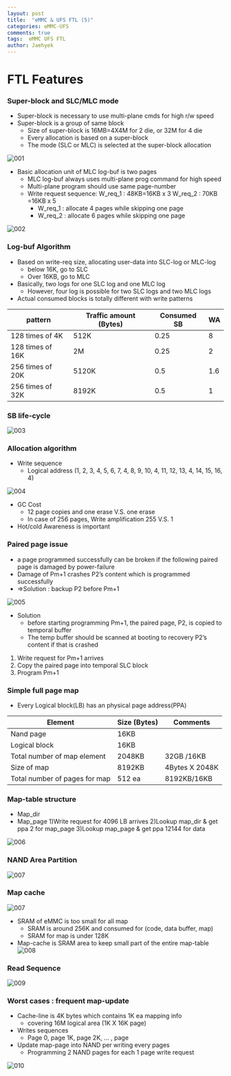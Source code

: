 ```yaml
---
layout: post
title:  "eMMC & UFS FTL (5)"
categories: eMMC-UFS
comments: true
tags:  eMMC UFS FTL
author: Jaehyek
---
```


# FTL Features


### Super-block and SLC/MLC mode
- Super-block is necessary to use multi-plane cmds for high r/w speed
- Super-block is a group of same block
  - Size of super-block is 16MB=4X4M for 2 die, or 32M for 4 die
  - Every allocation is based on a super-block
  - The mode (SLC or MLC) is selected at the super-block allocation
 
![001](/img/2016-12-07-eMMC-UFS-FTL-5/001.JPG)

- Basic allocation unit of MLC log-buf is two pages
    - MLC log-buf always uses multi-plane prog command for high speed
    - Multi-plane program should use same page-number
    - Write request sequence:
        W_req_1 : 48KB=16KB x 3
        W_req_2 : 70KB =16KB x 5
        - W_req_1 : allocate 4 pages while skipping one page
        - W_req_2 : allocate 6 pages while skipping one page
  
![002](/img/2016-12-07-eMMC-UFS-FTL-5/002.JPG)
  
### Log-buf Algorithm
- Based on write-req size, allocating user-data into SLC-log or MLC-log
    - below 16K, go to SLC
    - Over 16KB, go to MLC
- Basically, two logs for one SLC log and one MLC log
    - However, four log is possible for two SLC logs and two MLC logs
- Actual consumed blocks is totally different with write patterns

pattern  | Traffic amount (Bytes) | Consumed SB | WA
---- | ---- | ---- | ----
128 times of 4K|512K|0.25|8
128 times of 16K|2M|0.25|2
256 times of 20K|5120K|0.5|1.6
256 times of 32K|8192K|0.5|1
 
### SB life-cycle
![003](/img/2016-12-07-eMMC-UFS-FTL-5/003.JPG)
 
### Allocation algorithm
- Write sequence
    - Logical address (1, 2, 3, 4, 5, 6, 7, 4, 8, 9, 10, 4, 11, 12, 13, 4, 14, 15, 16, 4)
 
![004](/img/2016-12-07-eMMC-UFS-FTL-5/004.JPG)

- GC Cost
    - 12 page copies and one erase V.S. one erase
    - In case of 256 pages, Write amplification 255 V.S. 1
- Hot/cold Awareness is important

### Paired page issue
- a page programmed successfully can be broken if the following paired page is damaged by power-failure
- Damage of Pm+1 crashes P2’s content which is programmed successfully
- =>Solution : backup P2 before Pm+1

![005](/img/2016-12-07-eMMC-UFS-FTL-5/005.JPG)

- Solution
    - before starting programming Pm+1, the paired page, P2, is copied to temporal buffer
    - The temp buffer should be scanned at booting to recovery P2’s content if that is crashed
1. Write request for Pm+1 arrives
2. Copy the paired page into temporal SLC block
3. Program Pm+1

### Simple full page map
- Every Logical block(LB) has an physical page address(PPA)

Element  | Size (Bytes) | Comments
---- | ---- | ---- 
Nand page|16KB|
Logical block|16KB| 
Total number of map element|2048KB|32GB /16KB
Size of map|8192KB|4Bytes X 2048K
Total number of pages for map | 512 ea | 8192KB/16KB

### Map-table structure
- Map_dir
- Map_page
    1)Write request for 4096 LB arrives
    2)Lookup map_dir & get ppa 2 for map_page
    3)Lookup map_page & get ppa 12144 for data

![006](/img/2016-12-07-eMMC-UFS-FTL-5/006.JPG)

### NAND Area Partition

![007](/img/2016-12-07-eMMC-UFS-FTL-5/007.JPG)

### Map cache

![007](/img/2016-12-07-eMMC-UFS-FTL-5/007.JPG)
- SRAM of eMMC is too small for all map
    - SRAM is around 256K and consumed for (code, data buffer, map)
    - SRAM for map is under 128K
- Map-cache is SRAM area to keep small part of the entire map-table
![008](/img/2016-12-07-eMMC-UFS-FTL-5/008.JPG)

### Read Sequence

![009](/img/2016-12-07-eMMC-UFS-FTL-5/009.JPG)

### Worst cases : frequent map-update
- Cache-line is 4K bytes which contains 1K ea mapping info
    - covering 16M logical area (1K X 16K page)
- Writes sequences
    - Page 0, page 1K, page 2K, … , page
- Update map-page into NAND per writing every pages
    - Programming 2 NAND pages for each 1 page write request
 
![010](/img/2016-12-07-eMMC-UFS-FTL-5/010.JPG)

